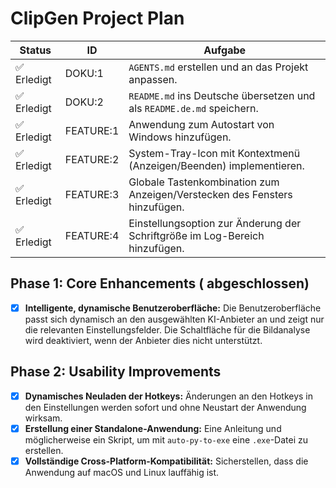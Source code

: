 # ClipGen Project Plan
| Status      | ID        | Aufgabe                                                                       |
|-------------|-----------|-------------------------------------------------------------------------------|
| ✅ Erledigt | DOKU:1    | `AGENTS.md` erstellen und an das Projekt anpassen.                            |
| ✅ Erledigt | DOKU:2    | `README.md` ins Deutsche übersetzen und als `README.de.md` speichern.         |
| ✅ Erledigt | FEATURE:1 | Anwendung zum Autostart von Windows hinzufügen.                               |
| ✅ Erledigt | FEATURE:2 | System-Tray-Icon mit Kontextmenü (Anzeigen/Beenden) implementieren.         |
| ✅ Erledigt | FEATURE:3 | Globale Tastenkombination zum Anzeigen/Verstecken des Fensters hinzufügen.      |
| ✅ Erledigt | FEATURE:4 | Einstellungsoption zur Änderung der Schriftgröße im Log-Bereich hinzufügen.   |

## Phase 1: Core Enhancements ( abgeschlossen)

- [x] **Intelligente, dynamische Benutzeroberfläche:** Die Benutzeroberfläche passt sich dynamisch an den ausgewählten KI-Anbieter an und zeigt nur die relevanten Einstellungsfelder. Die Schaltfläche für die Bildanalyse wird deaktiviert, wenn der Anbieter dies nicht unterstützt.

## Phase 2: Usability Improvements

- [x] **Dynamisches Neuladen der Hotkeys:** Änderungen an den Hotkeys in den Einstellungen werden sofort und ohne Neustart der Anwendung wirksam.
- [x] **Erstellung einer Standalone-Anwendung:** Eine Anleitung und möglicherweise ein Skript, um mit `auto-py-to-exe` eine `.exe`-Datei zu erstellen.
- [x] **Vollständige Cross-Platform-Kompatibilität:** Sicherstellen, dass die Anwendung auf macOS und Linux lauffähig ist.